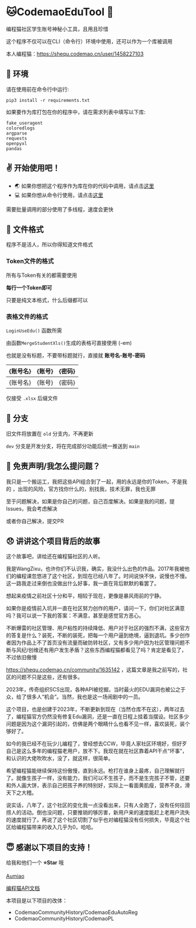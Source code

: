 # 🐱CodemaoEduTool 🔧

编程猫社区学生账号神秘小工具，且用且珍惜

这个程序不仅可以在CLI（命令行）环境中使用，还可以作为一个库被调用

本人编程猫：https://shequ.codemao.cn/user/1458227103

## 🔧 环境

请在使用前在命令行中运行:

`pip3 install -r requirements.txt`

如果要作为库打包在你的程序中，请在需求列表中填写以下库:

```
fake_useragent
coloredlogs
argparse
requests
openpyxl
pandas
```

## ✌️ 开始使用吧！

- 🌏 如果你想把这个程序作为库在你的代码中调用，请点击[这里](doc/import.md)
- 💻 如果你想从命令行使用，请点击[这里](doc/cli.md)

需要批量调用的部分使用了多线程，速度会更快

## 📃 文件格式

程序不是活人，所以你得知道文件格式

### Token文件的格式

所有与Token有关的都需要使用

**每行一个Token即可**

只要是纯文本格式，什么后缀都可以

### 表格文件的格式

`LoginUseEdu()` 函数所需

由函数`MergeStudentXls()`生成的表格可直接使用 (-em)

也就是没有标题，不要带标题就行，直接就 **账号名-账号-密码**

| {账号名} | {账号} | {密码} |
|:-----:|:----:|:----:|
| {账号名} | {账号} | {密码} |

仅接受 `.xlsx` 后缀文件

## 📂 分支

旧文件将放置在 `old` 分支内，不再更新

`dev` 分支是开发分支，将在完成部分功能后统一推送到 `main`

## 🤔 免责声明/我怎么提问题？

我只是一个搬运工，我把这些API组合到了一起，用的永远是你的Token，不是我的 ，出现的风险，官方找你什么的，别找我，技术无罪，我也无罪

至于问题解决，如果是你自己的问题，自己百度解决。如果是我的问题，提Issues，我会考虑解决

或者你自己解决，提交PR

## 😞 讲讲这个项目背后的故事

这个故事吧，讲给还在编程猫社区的人听。

我是WangZixu，也许你们不认识我，确实，我没什么出色的作品。2017年我被他们的编程课忽悠进了这个社区，到现在已经八年了。时间说快不快，说慢也不慢。这一路我走过来倒也没做出什么好事，我一直在背后默默的看罢了。

想起来疫情之前社区十分和平，相较于现在，更像是暴风雨前的宁静。

如果你是疫情前入坑并一直在社区努力创作的用户，请问一下，你们对社区满意吗？我可以说一下我的答案：不满意，甚至是感觉官方恶心。

不断爆雷的社区管理、用户粘性的持续降低、用户对于社区的强烈不满，这些官方的答复是什么？装死，不断的装死，把每一个用户逼到绝境，逼到退坑。多少创作者因为作品上不了首页没有流量而破防转社区，又有多少用户因为社区管理问题不断与风纪/创维还有用户发生矛盾？这些东西编程猫都看见了吗？肯定是看见了，不过依旧傲慢

https://shequ.codemao.cn/community/1635142 ，这篇文章是我之前写的，社区的问题不只是这些，还有很多。

2023年，传奇组织SCS出现，各种API被挖掘，当时最火的EDU漏洞也被公之于众，给了很多人“机会”。当然，我也是这一场闹剧中的一员。

这个项目，也是创建于2023年，不断更新到现在（当然仓库不在这），两年过去了，编程猫官方仍然没有修复Edu漏洞，还是一直在日程上挂着当摆设。社区多少问题是因为这个漏洞引起的，仿佛是两个眼睛什么也看不见一样，喜欢装死，装个够好了。

如今的我已经不在玩少儿编程了，曾经想去CCW，毕竟人家社区环境好，但好歹自己是这么多年的编程猫老用户，放不下。我现在就在社区靠着API干点“坏事”，和认识的大佬吹吹水，没了，就这样，很简单。

希望编程猫能继续保持这份傲慢，直到永远。枪打在谁身上最疼，自己理解就行了。就像生孩子一样，没有能力，我们可以不生孩子，而不是生完孩子不管，还要和外人画大饼，表示自己把孩子养的特别好，实际上一看面黄肌瘦，营养不良，滑天下之大稽。

说实话，八年了，这个社区的变化我一点没看出来，只有人全跑了，没有任何往回捞人的活动。倒也没问题，只要推销的够厉害，新用户来的速度能赶上老用户流失的速度就行了。再说了这个社区切割了似乎也对编程猫没有任何损失，毕竟这个社区给编程猫带来的收入几乎为0，哈哈。

## 😇 感谢以下项目的支持！

给我和他们一个 **⭐Star️** 哦

[Aumiao](https://github.com/Aurzex/Aumiao)

[编程猫API文档](https://api.docs.codemao.work/)

本项目是以下项目的改体：

- CodemaoCommunityHistory/CodemaoEduAutoReg
- CodemaoCommunityHistory/CodemaoPL